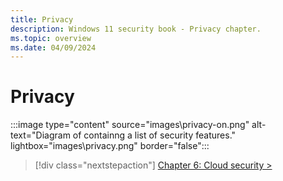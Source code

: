 ```yaml
---
title: Privacy
description: Windows 11 security book - Privacy chapter.
ms.topic: overview
ms.date: 04/09/2024
---
```


# Privacy

:::image type="content" source="images\privacy-on.png" alt-text="Diagram of containng a list of security features." lightbox="images\privacy.png" border="false":::

> [!div class="nextstepaction"]
> [Chapter 6: Cloud security >](cloud-security.md)